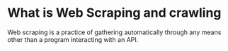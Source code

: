 # What is Web Scraping and crawling

Web scraping is a practice of gathering automatically through any means other than a program interacting with an API.